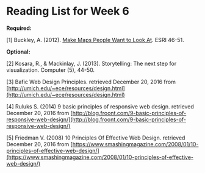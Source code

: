 # Reading List for Week 6

**Required:**

[1] Buckley, A. (2012). [Make Maps People Want to Look At](http://www.esri.com/news/arcuser/0112/make-maps-people-want-to-look-at.html). ESRI 46-51.

**Optional:**

[2] Kosara, R., & Mackinlay, J. (2013). Storytelling: The next step for visualization. Computer (5), 44-50.

[3] Bafic Web Design Principles. retrieved December 20, 2016 from [http://umich.edu/~ece/resources/design.html](http://umich.edu/~ece/resources/design.html)

[4] Ruluks S. (2014) 9 basic principles of responsive web design. retrieved December 20, 2016 from [http://blog.froont.com/9-basic-principles-of-responsive-web-design/](http://blog.froont.com/9-basic-principles-of-responsive-web-design/)

[5] Friedman V. (2008) 10 Principles Of Effective Web Design. retrieved December 20, 2016 from [https://www.smashingmagazine.com/2008/01/10-principles-of-effective-web-design/](https://www.smashingmagazine.com/2008/01/10-principles-of-effective-web-design/)